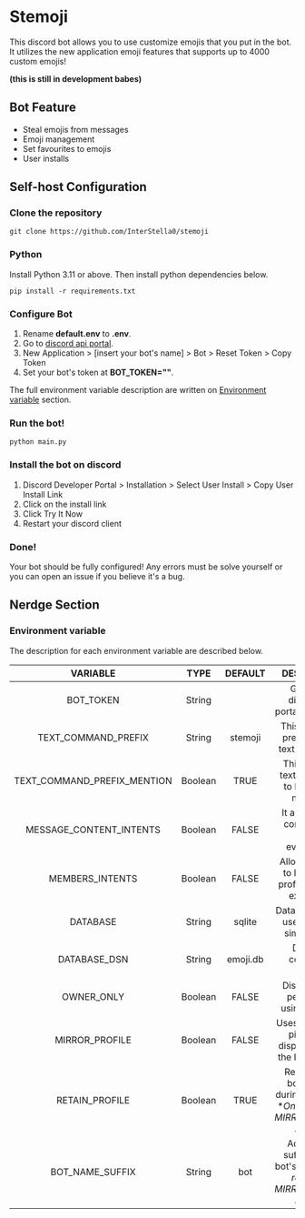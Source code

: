 # Stemoji

This discord bot allows you to use customize emojis that you put in the bot. It utilizes
the new application emoji features that supports up to 4000 custom emojis!

**(this is still in development babes)**

## Bot Feature
- Steal emojis from messages
- Emoji management
- Set favourites to emojis
- User installs


## Self-host Configuration
### Clone the repository
```
git clone https://github.com/InterStella0/stemoji
```
### Python
Install Python 3.11 or above.
Then install python dependencies below.
```commandline
pip install -r requirements.txt
```

### Configure Bot
1. Rename **default.env** to **.env**.
2. Go to [discord api portal](https://discord.com/developers/applications).
3. New Application > [insert your bot's name] > Bot > Reset Token > Copy Token
4. Set your bot's token at **BOT_TOKEN=""**.

The full environment variable description are written on [Environment variable](#environment-variable) section.

### Run the bot!
```commandline
python main.py
```

### Install the bot on discord
1. Discord Developer Portal > Installation > Select User Install > Copy User Install Link
2. Click on the install link
3. Click Try It Now
4. Restart your discord client

### Done!
Your bot should be fully configured! Any errors must be solve yourself or you can
open an issue if you believe it's a bug.

## Nerdge Section
### Environment variable
The description for each environment variable are described below.

|          VARIABLE           |  TYPE   | DEFAULT  |                                       DESCRIPTION                                       |
|:---------------------------:|:-------:|:--------:|:---------------------------------------------------------------------------------------:|
|          BOT_TOKEN          | String  |          |                      Get it from discord API portal. **REQUIRED**                       |
|     TEXT_COMMAND_PREFIX     | String  | stemoji  |                     This will be the prefix for your text commands.                     |
| TEXT_COMMAND_PREFIX_MENTION | Boolean |   TRUE   |                  This will allow text commands to be used by mentions.                  |
|   MESSAGE_CONTENT_INTENTS   | Boolean |  FALSE   |                      It allows prefix commands to work everywhere.                      |
|       MEMBERS_INTENTS       | Boolean |  FALSE   |               Allows your bot to have better profile mirroring experience               |
|          DATABASE           | String  |  sqlite  |                     Database choice, use 'sqlite' for simple setup.                     |
|        DATABASE_DSN         | String  | emoji.db |                               Database connection string.                               |
|         OWNER_ONLY          | Boolean |  FALSE   |                       Disallow other people from using your bot.                        |
|       MIRROR_PROFILE        | Boolean |  FALSE   |            Uses your profile picture and display name as the bot's profile.             |
|       RETAIN_PROFILE        | Boolean |   TRUE   | Recover your bot's profile during shutdown. **Only relevant if MIRROR_PROFILE is TRUE*. |
|       BOT_NAME_SUFFIX       | String  |   bot    |    Add a name suffix on your bot's name **Only relevant if MIRROR_PROFILE is TRUE*.     |